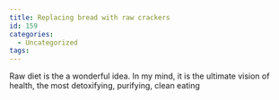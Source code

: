 ```yaml
---
title: Replacing bread with raw crackers
id: 159
categories:
  - Uncategorized
tags:
---
```


Raw diet is the a wonderful idea. In my mind, it is the ultimate vision of health, the most detoxifying, purifying, clean eating